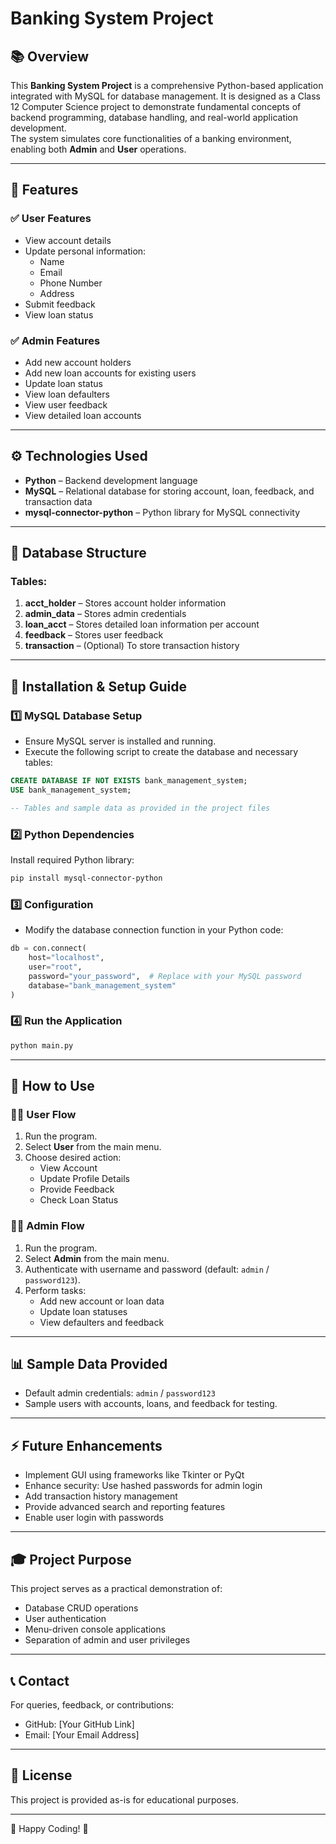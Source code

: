 
# Banking System Project

## 📚 Overview

This **Banking System Project** is a comprehensive Python-based application integrated with MySQL for database management. It is designed as a Class 12 Computer Science project to demonstrate fundamental concepts of backend programming, database handling, and real-world application development.  
The system simulates core functionalities of a banking environment, enabling both **Admin** and **User** operations.

---

## 🏦 Features

### ✅ User Features
- View account details
- Update personal information:
    - Name
    - Email
    - Phone Number
    - Address
- Submit feedback
- View loan status

### ✅ Admin Features
- Add new account holders
- Add new loan accounts for existing users
- Update loan status
- View loan defaulters
- View user feedback
- View detailed loan accounts

---

## ⚙️ Technologies Used

- **Python** – Backend development language
- **MySQL** – Relational database for storing account, loan, feedback, and transaction data
- **mysql-connector-python** – Python library for MySQL connectivity

---

## 🧱 Database Structure

### Tables:
1. **acct_holder** – Stores account holder information
2. **admin_data** – Stores admin credentials
3. **loan_acct** – Stores detailed loan information per account
4. **feedback** – Stores user feedback
5. **transaction** – (Optional) To store transaction history

---

## 🚀 Installation & Setup Guide

### 1️⃣ MySQL Database Setup
- Ensure MySQL server is installed and running.
- Execute the following script to create the database and necessary tables:

```sql
CREATE DATABASE IF NOT EXISTS bank_management_system;
USE bank_management_system;

-- Tables and sample data as provided in the project files
```

### 2️⃣ Python Dependencies
Install required Python library:
```bash
pip install mysql-connector-python
```

### 3️⃣ Configuration
- Modify the database connection function in your Python code:
```python
db = con.connect(
    host="localhost",
    user="root",
    password="your_password",  # Replace with your MySQL password
    database="bank_management_system"
)
```

### 4️⃣ Run the Application
```bash
python main.py
```

---

## 🎯 How to Use

### 👨‍💻 User Flow
1. Run the program.
2. Select **User** from the main menu.
3. Choose desired action:
    - View Account
    - Update Profile Details
    - Provide Feedback
    - Check Loan Status

### 🧑‍💼 Admin Flow
1. Run the program.
2. Select **Admin** from the main menu.
3. Authenticate with username and password (default: `admin` / `password123`).
4. Perform tasks:
    - Add new account or loan data
    - Update loan statuses
    - View defaulters and feedback

---

## 📊 Sample Data Provided
- Default admin credentials: `admin` / `password123`
- Sample users with accounts, loans, and feedback for testing.

---

## ⚡ Future Enhancements
- Implement GUI using frameworks like Tkinter or PyQt
- Enhance security: Use hashed passwords for admin login
- Add transaction history management
- Provide advanced search and reporting features
- Enable user login with passwords

---

## 🎓 Project Purpose

This project serves as a practical demonstration of:
- Database CRUD operations
- User authentication
- Menu-driven console applications
- Separation of admin and user privileges

---

## 📞 Contact

For queries, feedback, or contributions:
- GitHub: [Your GitHub Link]
- Email: [Your Email Address]

---

## 📜 License

This project is provided as-is for educational purposes.

---

🚀 Happy Coding! 🚀
